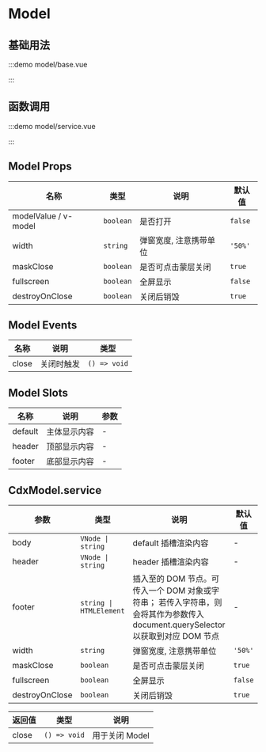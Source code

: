 # Model

## 基础用法

:::demo model/base.vue

:::

## 函数调用

:::demo model/service.vue

:::

## Model Props

| 名称                 | 类型      | 说明                   | 默认值  |
| -------------------- | --------- | ---------------------- | ------- |
| modelValue / v-model | `boolean` | 是否打开               | `false` |
| width                | `string`  | 弹窗宽度, 注意携带单位 | `'50%'` |
| maskClose            | `boolean` | 是否可点击蒙层关闭     | `true`  |
| fullscreen           | `boolean` | 全屏显示               | `false` |
| destroyOnClose       | `boolean` | 关闭后销毁             | `true`  |

## Model Events

| 名称  | 说明       | 类型         |
| ----- | ---------- | ------------ |
| close | 关闭时触发 | `() => void` |

## Model Slots

| 名称    | 说明         | 参数 |
| ------- | ------------ | ---- |
| default | 主体显示内容 | -    |
| header  | 顶部显示内容 | -    |
| footer  | 底部显示内容 | -    |

## CdxModel.service

| 参数           | 类型                    | 说明                                                                                                                            | 默认值  |
| -------------- | ----------------------- | ------------------------------------------------------------------------------------------------------------------------------- | ------- |
| body           | `VNode \| string`       | default 插槽渲染内容                                                                                                            | -       |
| header         | `VNode \| string`       | header 插槽渲染内容                                                                                                             | -       |
| footer         | `string \| HTMLElement` | 插入至的 DOM 节点。可传入一个 DOM 对象或字符串； 若传入字符串，则会将其作为参数传入 document.querySelector以获取到对应 DOM 节点 | -       |
| width          | `string`                | 弹窗宽度, 注意携带单位                                                                                                          | `'50%'` |
| maskClose      | `boolean`               | 是否可点击蒙层关闭                                                                                                              | `true`  |
| fullscreen     | `boolean`               | 全屏显示                                                                                                                        | `false` |
| destroyOnClose | `boolean`               | 关闭后销毁                                                                                                                      | `true`  |

| 返回值 | 类型         | 说明           |
| ------ | ------------ | -------------- |
| close  | `() => void` | 用于关闭 Model |
